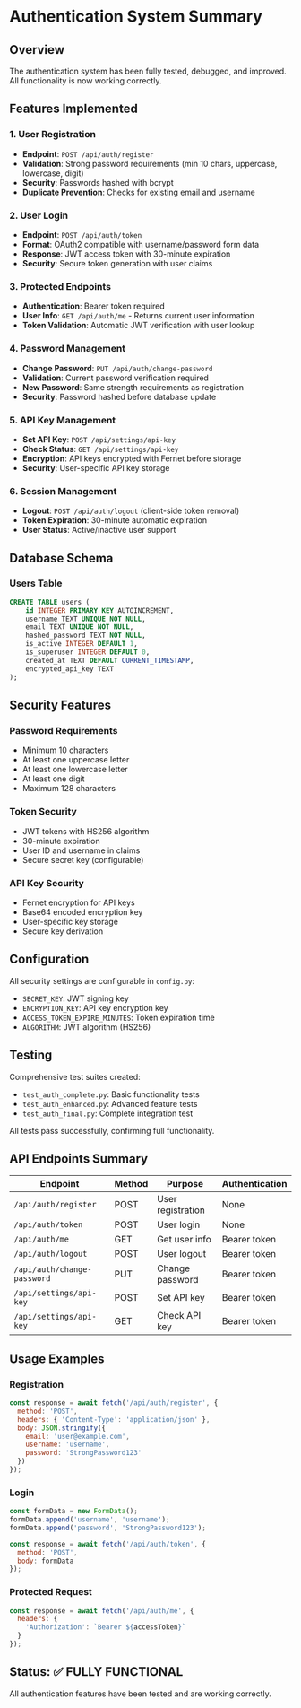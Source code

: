 # Authentication System Summary

## Overview
The authentication system has been fully tested, debugged, and improved. All functionality is now working correctly.

## Features Implemented

### 1. User Registration
- **Endpoint**: `POST /api/auth/register`
- **Validation**: Strong password requirements (min 10 chars, uppercase, lowercase, digit)
- **Security**: Passwords hashed with bcrypt
- **Duplicate Prevention**: Checks for existing email and username

### 2. User Login
- **Endpoint**: `POST /api/auth/token`
- **Format**: OAuth2 compatible with username/password form data
- **Response**: JWT access token with 30-minute expiration
- **Security**: Secure token generation with user claims

### 3. Protected Endpoints
- **Authentication**: Bearer token required
- **User Info**: `GET /api/auth/me` - Returns current user information
- **Token Validation**: Automatic JWT verification with user lookup

### 4. Password Management
- **Change Password**: `PUT /api/auth/change-password`
- **Validation**: Current password verification required
- **New Password**: Same strength requirements as registration
- **Security**: Password hashed before database update

### 5. API Key Management
- **Set API Key**: `POST /api/settings/api-key`
- **Check Status**: `GET /api/settings/api-key`
- **Encryption**: API keys encrypted with Fernet before storage
- **Security**: User-specific API key storage

### 6. Session Management
- **Logout**: `POST /api/auth/logout` (client-side token removal)
- **Token Expiration**: 30-minute automatic expiration
- **User Status**: Active/inactive user support

## Database Schema

### Users Table
```sql
CREATE TABLE users (
    id INTEGER PRIMARY KEY AUTOINCREMENT,
    username TEXT UNIQUE NOT NULL,
    email TEXT UNIQUE NOT NULL,
    hashed_password TEXT NOT NULL,
    is_active INTEGER DEFAULT 1,
    is_superuser INTEGER DEFAULT 0,
    created_at TEXT DEFAULT CURRENT_TIMESTAMP,
    encrypted_api_key TEXT
);
```

## Security Features

### Password Requirements
- Minimum 10 characters
- At least one uppercase letter
- At least one lowercase letter
- At least one digit
- Maximum 128 characters

### Token Security
- JWT tokens with HS256 algorithm
- 30-minute expiration
- User ID and username in claims
- Secure secret key (configurable)

### API Key Security
- Fernet encryption for API keys
- Base64 encoded encryption key
- User-specific key storage
- Secure key derivation

## Configuration
All security settings are configurable in `config.py`:
- `SECRET_KEY`: JWT signing key
- `ENCRYPTION_KEY`: API key encryption key
- `ACCESS_TOKEN_EXPIRE_MINUTES`: Token expiration time
- `ALGORITHM`: JWT algorithm (HS256)

## Testing
Comprehensive test suites created:
- `test_auth_complete.py`: Basic functionality tests
- `test_auth_enhanced.py`: Advanced feature tests
- `test_auth_final.py`: Complete integration test

All tests pass successfully, confirming full functionality.

## API Endpoints Summary

| Endpoint | Method | Purpose | Authentication |
|----------|--------|---------|----------------|
| `/api/auth/register` | POST | User registration | None |
| `/api/auth/token` | POST | User login | None |
| `/api/auth/me` | GET | Get user info | Bearer token |
| `/api/auth/logout` | POST | User logout | Bearer token |
| `/api/auth/change-password` | PUT | Change password | Bearer token |
| `/api/settings/api-key` | POST | Set API key | Bearer token |
| `/api/settings/api-key` | GET | Check API key | Bearer token |

## Usage Examples

### Registration
```javascript
const response = await fetch('/api/auth/register', {
  method: 'POST',
  headers: { 'Content-Type': 'application/json' },
  body: JSON.stringify({
    email: 'user@example.com',
    username: 'username',
    password: 'StrongPassword123'
  })
});
```

### Login
```javascript
const formData = new FormData();
formData.append('username', 'username');
formData.append('password', 'StrongPassword123');

const response = await fetch('/api/auth/token', {
  method: 'POST',
  body: formData
});
```

### Protected Request
```javascript
const response = await fetch('/api/auth/me', {
  headers: {
    'Authorization': `Bearer ${accessToken}`
  }
});
```

## Status: ✅ FULLY FUNCTIONAL
All authentication features have been tested and are working correctly.